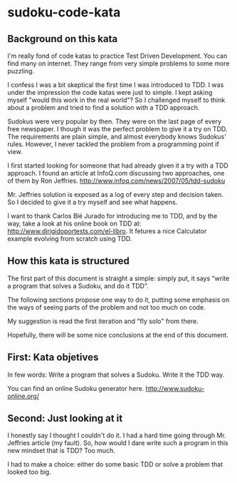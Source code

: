 sudoku-code-kata
================

Background on this kata
-----------------------

I'm really fond of code katas to practice Test Driven Development. You can find many on internet. They range from very simple problems to some more puzzling.

I confess I was a bit skeptical the first time I was introduced to TDD. I was under the impression the code katas were just to simple. I kept asking myself "would this work in the real world"? So I challenged myself to think about a problem and tried to find a solution with a TDD approach.

Sudokus were very popular by then. They were on the last page of every free newspaper. I though it was the perfect problem to give it a try on TDD. The requirements are plain simple, and almost everybody knows Sudokus' rules. However, I never tackled the problem from a programming point if view.

I first started looking for someone that had already given it a try with a TDD approach. I found an article at InfoQ.com discussing two approaches, one of them by Ron Jeffries.
http://www.infoq.com/news/2007/05/tdd-sudoku

Mr. Jeffries solution is exposed as a log of every step and decision taken. So I decided to give it a try myself and see what happens.

I want to thank Carlos Blé Jurado for introducing me to TDD, and by the way, take a look at his online book on TDD at: http://www.dirigidoportests.com/el-libro. It fetures a nice Calculator example evolving from scratch using TDD.

How this kata is structured
---------------------------

The first part of this document is straight a simple: simply put, it says "write a program that solves a Sudoku, and do it TDD".

The following sections propose one way to do it, putting some emphasis on the ways of seeing parts of the problem and not too much on code.

My suggestion is read the first iteration and "fly solo" from there.

Hopefully, there will be some nice conclusions at the end of this document.

First: Kata objetives
---------------------

In few words: Write a program that solves a Sudoku. Write it the TDD way.

You can find an online Sudoku generator here.
http://www.sudoku-online.org/

Second: Just looking at it
--------------------------

I honestly say I thought I couldn't do it. I had a hard time going through Mr. Jeffries article (my fault). So, how would I dare write such a program in this new mindset that is TDD? Too much.

I had to make a choice: either do some basic TDD or solve a problem that looked too big. 